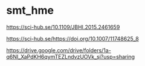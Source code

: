 # smt_hme


https://sci-hub.se/10.1109/JBHI.2015.2461659

https://sci-hub.se/https://doi.org/10.1007/11748625_8

https://drive.google.com/drive/folders/1a-q6NI_XaPdKH6qymTEZLndvzUOVk_sj?usp=sharing


